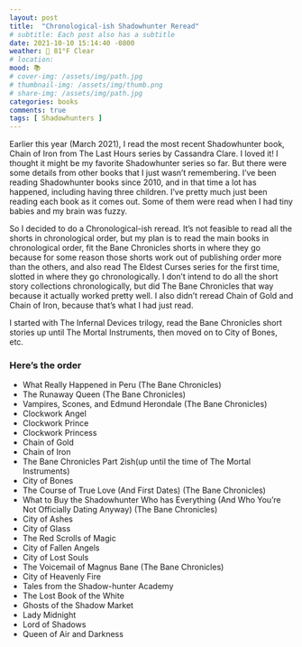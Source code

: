 ```yaml
---
layout: post
title:  "Chronological-ish Shadowhunter Reread"
# subtitle: Each post also has a subtitle
date: 2021-10-10 15:14:40 -0800
weather: 🔆 81°F Clear
# location: 
mood: 📚
# cover-img: /assets/img/path.jpg
# thumbnail-img: /assets/img/thumb.png
# share-img: /assets/img/path.jpg
categories: books
comments: true
tags: [ Shadowhunters ]
---
```


Earlier this year (March 2021), I read the most recent Shadowhunter book, Chain of Iron from The Last Hours series by Cassandra Clare. I loved it! I thought it might be my favorite Shadowhunter series so far. But there were some details from other books that I just wasn’t remembering. I’ve been reading Shadowhunter books since 2010, and in that time a lot has happened, including having three children. I’ve pretty much just been reading each book as it comes out. Some of them were read when I had tiny babies and my brain was fuzzy.

So I decided to do a Chronological-ish reread. It’s not feasible to read all the shorts in chronological order, but my plan is to read the main books in chronological order, fit the Bane Chronicles shorts in where they go because for some reason those shorts work out of publishing order more than the others, and also read The Eldest Curses series for the first time, slotted in where they go chronologically. I don’t intend to do all the short story collections chronologically, but did The Bane Chronicles that way because it actually worked pretty well. I also didn’t reread Chain of Gold and Chain of Iron, because that’s what I had just read.

I started with The Infernal Devices trilogy, read the Bane Chronicles short stories up until The Mortal Instruments, then moved on to City of Bones, etc.

### Here’s the order

- What Really Happened in Peru (The Bane Chronicles)
- The Runaway Queen (The Bane Chronicles)
- Vampires, Scones, and Edmund Herondale (The Bane Chronicles)
- Clockwork Angel
- Clockwork Prince
- Clockwork Princess
- Chain of Gold
- Chain of Iron
- The Bane Chronicles Part 2ish(up until the time of The Mortal Instruments)
- City of Bones
- The Course of True Love (And First Dates) (The Bane Chronicles)
- What to Buy the Shadowhunter Who has Everything (And Who You’re Not Officially Dating Anyway) (The Bane Chronicles)
- City of Ashes
- City of Glass
- The Red Scrolls of Magic
- City of Fallen Angels
- City of Lost Souls
- The Voicemail of Magnus Bane (The Bane Chronicles)
- City of Heavenly Fire
- Tales from the Shadow-hunter Academy
- The Lost Book of the White
- Ghosts of the Shadow Market
- Lady Midnight
- Lord of Shadows
- Queen of Air and Darkness